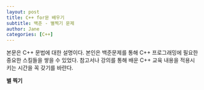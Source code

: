 ```yaml
---
layout: post
title: C++ for문 배우기
subtitle: 백준 - 별찍기 문제
author: Jane
categories: [C++] 
---
```


본문은 C++ 문법에 대한 설명이다. 본인은 백준문제를 통해 C++ 프로그래밍에 필요한 중요한 스킬들을 쌓을 수 있었다. 참고서나 강의를 통해 배운 C++ 교육 내용을 적용시키는 시간을 꼭 갖기를 바란다. 

**별 찍기**


